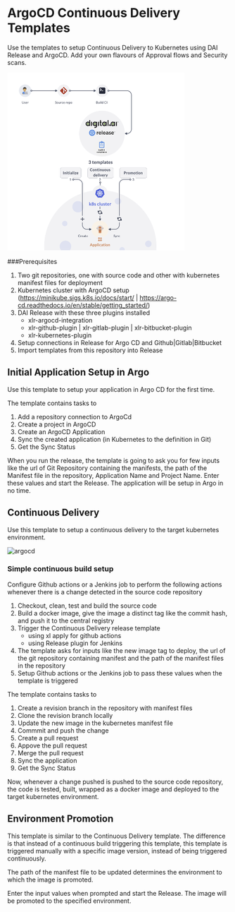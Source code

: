 # ArgoCD Continuous Delivery Templates

Use the templates to setup Continuous Delivery to Kubernetes using DAI Release and ArgoCD. Add your own flavours of Approval flows and Security scans.

![argocd](images/argocd-continuous-delivery.PNG)

###Prerequisites
1. Two git repositories, one with source code and other with kubernetes manifest files for deployment
1. Kubernetes cluster with ArgoCD setup (https://minikube.sigs.k8s.io/docs/start/ | https://argo-cd.readthedocs.io/en/stable/getting_started/)
1. DAI Release with these three plugins installed
    * xlr-argocd-integration
	* xlr-github-plugin | xlr-gitlab-plugin | xlr-bitbucket-plugin
	* xlr-kubernetes-plugin
1. Setup connections in Release for Argo CD and Github|Gitlab|Bitbucket
1. Import templates from this repository into Release

## Initial Application Setup in Argo

Use this template to setup your application in Argo CD for the first time. 

The template contains tasks to
1. Add a repository connection to ArgoCd
1. Create a project in ArgoCD
1. Create an ArgoCD Application
1. Sync the created application (in Kubernetes to the definition in Git)
1. Get the Sync Status

When you run the release, the template is going to ask you for few inputs like the url of Git Repository containing the manifests, the path of the Manifest file in the repository, Application Name and Project Name. Enter these values and start the Release. The application will be setup in Argo in no time.

## Continuous Delivery

Use this template to setup a continuous delivery to the target kubernetes environment. 

![argocd](images/argocd-continuous-delivery-2.PNG)

### Simple continuous build setup
Configure Github actions or a Jenkins job to perform the following actions whenever there is a change detected in the source code repository
1. Checkout, clean, test and build the source code
1. Build a docker image, give the image a distinct tag like the commit hash, and push it to the central registry
1. Trigger the Continuous Delivery release template 
	* using xl apply for github actions
	* using Release plugin for Jenkins 
1. The template asks for inputs like the new image tag to deploy, the url of the git repository containing manifest and the path of the manifest files in the repository
1. Setup Github actions or the Jenkins job to pass these values when the template is triggered

The template contains tasks to
1. Create a revision branch in the repository with manifest files
1. Clone the revision branch locally
1. Update the new image in the kubernetes manifest file
1. Commmit and push the change
1. Create a pull request
1. Appove the pull request
1. Merge the pull request
1. Sync the application 
1. Get the Sync Status 

Now, whenever a change pushed is pushed to the source code repository, the code is tested, built, wrapped as a docker image and deployed to the target kubernetes environment.

## Environment Promotion

This template is similar to the Continuous Delivery template. The difference is that instead of a continuous build triggering this template, this template is triggered manually with a specific image version, instead of being triggered continuously.

The path of the manifest file to be updated determines the environment to which the image is promoted. 

Enter the input values when prompted and start the Release. The image will be promoted to the specified environment.


